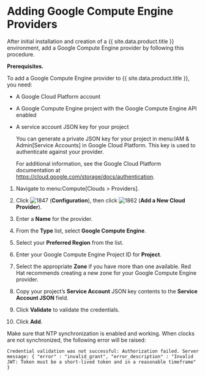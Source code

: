 # Adding Google Compute Engine Providers

After initial installation and creation of a {{ site.data.product.title }}
environment, add a Google Compute Engine provider by following this
procedure.

**Prerequisites.**

To add a Google Compute Engine provider to {{ site.data.product.title }}, you need:

  - A Google Cloud Platform account

  - A Google Compute Engine project with the Google Compute Engine API
    enabled

  - A service account JSON key for your project

    <div class="note">

    You can generate a private JSON key for your project in menu:IAM &
    Admin\[Service Accounts\] in Google Cloud Platform. This key is used
    to authenticate against your provider.

    For additional information, see the Google Cloud Platform
    documentation at
    <https://cloud.google.com/storage/docs/authentication>.

    </div>

<!-- end list -->

1.  Navigate to menu:Compute\[Clouds \> Providers\].

2.  Click ![1847](../images/1847.png) (**Configuration**), then click
    ![1862](../images/1862.png) (**Add a New Cloud Provider**).

3.  Enter a **Name** for the provider.

4.  From the **Type** list, select **Google Compute Engine**.

5.  Select your **Preferred Region** from the list.

6.  Enter your Google Compute Engine Project ID for **Project**.

7.  Select the appropriate **Zone** if you have more than one available.
    Red Hat recommends creating a new zone for your Google Compute
    Engine provider.

8.  Copy your project’s **Service Account** JSON key contents to the
    **Service Account JSON** field.

9.  Click **Validate** to validate the credentials.

10. Click **Add**.

<div class="note">

Make sure that NTP synchronization is enabled and working. When clocks
are not synchronized, the following error will be raised:

`Credential validation was not successful: Authorization failed. Server
message: { "error" : "invalid_grant", "error_description" : "Invalid
JWT: Token must be a short-lived token and in a reasonable timeframe" }`

</div>
